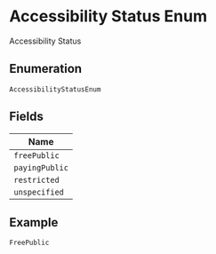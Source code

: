 
# Accessibility Status Enum

Accessibility Status

## Enumeration

`AccessibilityStatusEnum`

## Fields

| Name |
|  --- |
| `freePublic` |
| `payingPublic` |
| `restricted` |
| `unspecified` |

## Example

```
FreePublic
```

